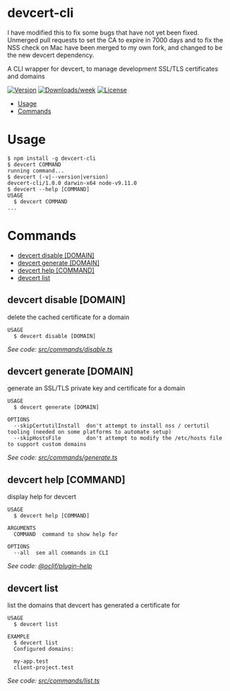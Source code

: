 # devcert-cli

I have modified this to fix some bugs that have not yet been fixed. Unmerged pull requests to set the CA to expire in 7000 days and to fix the NSS check on Mac have been merged to my own fork, and changed to be the new devcert dependency.

A CLI wrapper for devcert, to manage development SSL/TLS certificates and domains

[![Version](https://img.shields.io/npm/v/devcert-cli.svg)](https://npmjs.org/package/devcert-cli)
[![Downloads/week](https://img.shields.io/npm/dw/devcert-cli.svg)](https://npmjs.org/package/devcert-cli)
[![License](https://img.shields.io/npm/l/devcert-cli.svg)](https://github.com/davewasmer/devcert-cli/blob/master/package.json)

<!-- toc -->

- [Usage](#usage)
- [Commands](#commands)
  <!-- tocstop -->

# Usage

<!-- usage -->

```sh-session
$ npm install -g devcert-cli
$ devcert COMMAND
running command...
$ devcert (-v|--version|version)
devcert-cli/1.0.0 darwin-x64 node-v9.11.0
$ devcert --help [COMMAND]
USAGE
  $ devcert COMMAND
...
```

<!-- usagestop -->

# Commands

<!-- commands -->

- [devcert disable [DOMAIN]](#devcert-disable-domain)
- [devcert generate [DOMAIN]](#devcert-generate-domain)
- [devcert help [COMMAND]](#devcert-help-command)
- [devcert list](#devcert-list)

## devcert disable [DOMAIN]

delete the cached certificate for a domain

```
USAGE
  $ devcert disable [DOMAIN]
```

_See code: [src/commands/disable.ts](https://github.com/davewasmer/devcert-cli/blob/v1.0.0/src/commands/disable.ts)_

## devcert generate [DOMAIN]

generate an SSL/TLS private key and certificate for a domain

```
USAGE
  $ devcert generate [DOMAIN]

OPTIONS
  --skipCertutilInstall  don't attempt to install nss / certutil tooling (needed on some platforms to automate setup)
  --skipHostsFile        don't attempt to modify the /etc/hosts file to support custom domains
```

_See code: [src/commands/generate.ts](https://github.com/davewasmer/devcert-cli/blob/v1.0.0/src/commands/generate.ts)_

## devcert help [COMMAND]

display help for devcert

```
USAGE
  $ devcert help [COMMAND]

ARGUMENTS
  COMMAND  command to show help for

OPTIONS
  --all  see all commands in CLI
```

_See code: [@oclif/plugin-help](https://github.com/oclif/plugin-help/blob/v1.2.2/src/commands/help.ts)_

## devcert list

list the domains that devcert has generated a certificate for

```
USAGE
  $ devcert list

EXAMPLE
  $ devcert list
  Configured domains:

  my-app.test
  client-project.test
```

_See code: [src/commands/list.ts](https://github.com/davewasmer/devcert-cli/blob/v1.0.0/src/commands/list.ts)_

<!-- commandsstop -->
